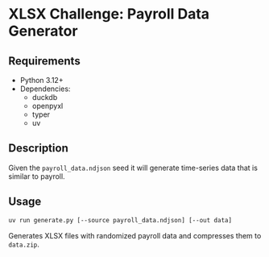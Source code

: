 # XLSX Challenge: Payroll Data Generator

## Requirements

- Python 3.12+
- Dependencies:
  - duckdb
  - openpyxl
  - typer
  - uv

## Description

Given the `payroll_data.ndjson` seed it will generate time-series data that is similar to payroll.

## Usage

```bash
uv run generate.py [--source payroll_data.ndjson] [--out data]
```

Generates XLSX files with randomized payroll data and compresses them to `data.zip`.
